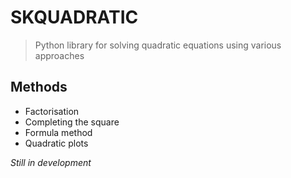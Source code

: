 # SKQUADRATIC

> Python library for solving quadratic equations using various approaches
## Methods
* Factorisation
* Completing the square
* Formula method
* Quadratic plots


*_Still in development_*
